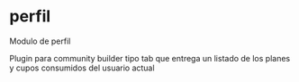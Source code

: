 # perfil
Modulo de perfil

Plugin para community builder tipo tab que entrega un listado de los planes y cupos consumidos del usuario actual
